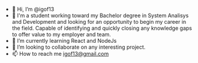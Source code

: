 - 👋 Hi, I’m @igof13
- 👀 I'm a student working toward my Bachelor degree in System Analisys and Development and looking for an opportunity to begin
my career in the field. Capable of identifying and quickly closing any knowledge gaps to offer value to my employer and team.
- 🌱 I’m currently learning React and NodeJs
- 💞️ I’m looking to collaborate on any interesting project.
- 📫 How to reach me igof13@gmail.com

<!---
igof13/igof13 is a ✨ special ✨ repository because its `README.md` (this file) appears on your GitHub profile.
You can click the Preview link to take a look at your changes.
--->
